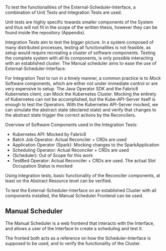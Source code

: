 To test the functionalities of the External-Scheduler-Interface, a combination of Unit Tests and Integration Tests are used.

Unit tests are highly specific towards smaller components of the System and thus will not fit in the scope of the written thesis, however they can be found inside the repository (Appendix).

Integration Tests aim to test the bigger picture. In a system composed of many distributed processes, testing all functionalities is not feasible, as setup would require recreating a cluster of software components. Testing the complete system with all its components, is only possible interacting with an established cluster. The Manual scheduler aims to ease the use of External-Scheduler-Interface. 

For Integration Test to run in a timely manner, a common practice is to *Mock* Software components, which are either not under immediate control or are very expensive to setup. The Java Operator SDK and the Fabric8 Kubernetes client, can Mock the Kubernetes Cluster. Mocking the entirety of Kubernetes can not be accomplished, but the Kube-API-Server itself is enough to test the Operators. With the Kubernetes API-Server mocked, we can simulate the abstract state (declared state) and verify that changes to the abstract state trigger the correct actions by the Reconcilers.

Overview of Software Components used in the Integration Tests:
- Kubernetes API: Mocked by Fabric8
- Batch Job Operator: Actual Reconciler + CRDs are used
- Application Operator (Spark): Mocking changes to the SparkApplication
- Scheduling Operator: Actual Reconciler + CRDs are used
- (Scheduler): Out of Scope for this work
- TestBed Operator: Actual Reconciler + CRDs are used. The actual Slot Occupation Status is mocked

Using integration tests, basic functionality of the Reconciler components, at least on the Abstract Resource level can be verified.

To test the External-Scheduler-Interface on an established Cluster with all components installed, the Manual Scheduler Frontend can be used.

## Manual Scheduler
The Manual Scheduler is a web frontend that interacts with the Interface, and allows a user of the Interface to create a scheduling and test it.

The fronted both acts as a reference on how the Scheduler-Interface is supposed to be used, and to verify the functionality of the Cluster. 

